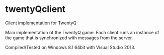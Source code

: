 twentyQclient
=============

Client implementation for TwentyQ

Main implementation of the TwentyQ game. Each client runs an instance of the game that is synchronized with messages from the server. 

Compiled/Tested on Windows 8.1 64bit with Visual Studio 2013.
